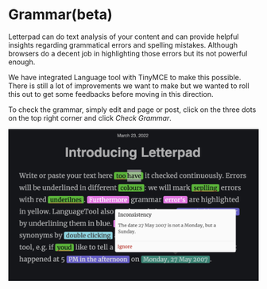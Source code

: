 # Grammar(beta)

Letterpad can do text analysis of your content and can provide helpful insights regarding grammatical errors and spelling mistakes. Although browsers do a decent job in highlighting those errors but its not powerful enough.

We have integrated Language tool with TinyMCE to make this possible. There is still a lot of improvements we want to make but we wanted to roll this out to get some feedbacks before moving in this direction.

To check the grammar, simply edit and page or post, click on the three dots on the top right corner and click _Check Grammar_.

![](<../.gitbook/assets/Screenshot 2022-03-23 at 01.26.27.png>)
